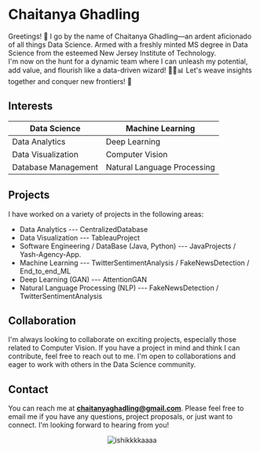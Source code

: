 # Chaitanya Ghadling

Greetings! 👋 I go by the name of Chaitanya Ghadling—an ardent aficionado of all things Data Science. Armed with a freshly minted MS degree in Data Science from the esteemed New Jersey Institute of Technology.
<br>
I'm now on the hunt for a dynamic team where I can unleash my potential, add value, and flourish like a data-driven wizard! 🧙‍♂️📊 Let's weave insights together and conquer new frontiers! 🚀
## Interests
| Data Science  | Machine Learning |
| ------------- | ------------- |
| Data Analytics  | Deep Learning  |
| Data Visualization  | Computer Vision  |
| Database Management  | Natural Language Processing  |

## Projects

I have worked on a variety of projects in the following areas:

- Data Analytics --- CentralizedDatabase 
- Data Visualization --- TableauProject
- Software Engineering / DataBase (Java, Python) --- JavaProjects / Yash-Agency-App.
- Machine Learning --- TwitterSentimentAnalysis / FakeNewsDetection / End_to_end_ML
- Deep Learning (GAN) --- AttentionGAN 
- Natural Language Processing (NLP) --- FakeNewsDetection / TwitterSentimentAnalysis

## Collaboration

I'm always looking to collaborate on exciting projects, especially those related to Computer Vision. If you have a project in mind and think I can contribute, feel free to reach out to me. I'm open to collaborations and eager to work with others in the Data Science community.

## Contact

You can reach me at **chaitanyaghadling@gmail.com**. Please feel free to email me if you have any questions, project proposals, or just want to connect. I'm looking forward to hearing from you!

<p align="center">
    <img src="https://komarev.com/ghpvc/?username=ChaitanyaGhadling&label=Profile%20views&color=0e75b6&style=flat" alt="ishikkkkaaaa" />
</p>

